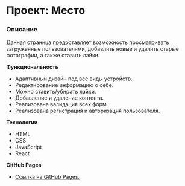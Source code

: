 
# Проект: Место

### Описание  

Данная страница предоставляет возможность просматривать загруженные пользователями, добавлять новые и удалять старые фотографии, а также ставить лайки.

**Функциональность**

* Адаптивный дизайн под все виды устройств.
* Редактирование информацию о себе.
* Можно ставить/убирать лайки.
* Добавление и удаление контента.
* Реализована валидация всех форм.
* Реализована регистрация и авторизация пользователя.

**Технологии**

* HTML
* CSS
* JavaScript
* React

**GitHub Pages**

* [Ссылка на GitHub Pages.](https://l-monde.github.io/react-mesto-auth/public/)
